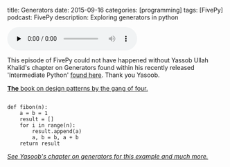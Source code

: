 title: Generators
date: 2015-09-16
categories: [programming]
tags: [FivePy]
podcast: FivePy
description: Exploring generators in python

<object type="application/x-shockwave-flash" data="https://huffduffer.com/flash/player.swf?soundFile=http://traffic.libsyn.com/fivepy/FivePy_-_Generators.mp3" width="290" height="24"><param name="movie" value="https://huffduffer.com/flash/player.swf?soundFile=http://traffic.libsyn.com/fivepy/FivePy_-_Generators.mp3" /><param name="wmode" value="transparent" /><audio src="http://traffic.libsyn.com/fivepy/FivePy_-_Generators.mp3" controls preload="none"><a href="https://huffduffer.com/wsankey/263426">Generators on Huffduffer</a></audio></object>

This episode of FivePy could not have happened without Yassob Ullah Khalid's chapter on Generators found within his recently released 'Intermediate Python' [found here][1]. Thank you Yasoob. 

[<strong>The</strong> book on design patterns by the gang of four.][2] 

<pre><code class="language-python">
def fibon(n):
    a = b = 1
    result = []
    for i in range(n):
        result.append(a)
        a, b = b, a + b
    return result
</code></pre>
<em>[See Yasoob's chapter on generators for this example and much more.][3]</em>


[1]: https://github.com/yasoob/intermediatePython
[2]: https://www.google.com/shopping/product/15906596306797735826?sourceid=chrome-psyapi2&ion=1&espv=2&ie=UTF-8&q=design+patterns+gang+of+four&oq=design+patterns+gang+of+four&aqs=chrome.0.0l6.4402j0j4&sa=X&ved=0CIIBELkkahUKEwinkKOa_4bIAhUE0h4KHcDaCMU
[3]: https://github.com/yasoob/intermediatePython/blob/master/generators.rstama